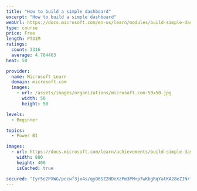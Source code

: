 ```yaml
---
title: "How to build a simple dashboard"
excerpt: "How to build a simple dashboard"
webUrl: https://docs.microsoft.com/en-us/learn/modules/build-simple-dashboard/
type: course
price: Free
length: PT31M
ratings:
  count: 3316
  average: 4.704463
heat: 58

provider:
  name: Microsoft Learn
  domain: microsoft.com
  images:
    - url: /assets/images/organizations/microsoft.com-50x50.jpg
      width: 50
      height: 50

levels:
  - Beginner

topics:
  - Power BI

images:
  - url: https://docs.microsoft.com/learn/achievements/build-simple-dashboard-social.png
    width: 800
    height: 400
    isCached: true

secured: "Iyr5e2PXWG/pecwf3jx4s/qyO6SZ2HDeXzPm3PM+p7wKbgRqYatKA28eZINrfQJkCu8GeSyPdVBsHMdBBJCX8XBdLyRkKGw2Kgjzsq7MaJtBwkUj15B7DzUlN0kAzZdUGfRBHEaRbvaQIW+wDU4yaaIWg75wpLT0z88NoLgxCa46QfXmXDM6AwN+MFzTJYCZKCx+aaH5dyCGnFYT1H0aoOPpVtWYNZ8HzeUKEUdL1xodsu6RRDRimYB7PEEhNbB/3dlfXPUq+UWuEILCqk/xIqR1iN4SeHV2BMN1S6UGMat49ISsDGJV2Cwlwg8KxvKamE4gIgM1kGvlQF2xWmaga0b3zh2q52E3spRt1ODD4GmyEX6s8rVDPpTBGmmull6Mdm5G8Apf+faZWnE8nFx83L8dsW4GO9PfpXqXqUD1z6c=;wjA2U8zPCssJ+WF/zGDMkw=="
---
```


